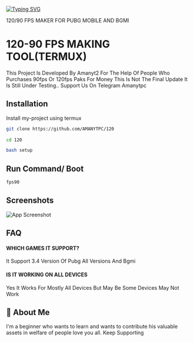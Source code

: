 [![Typing SVG](https://readme-typing-svg.herokuapp.com?font=Press+Start+2P&size=40&duration=2000&pause=500&color=00FF00&center=true&vCenter=true&width=1000&height=70&lines=AMANYT+FPS+UNLOCKER)](https://git.io/typing-svg)

120/90 FPS MAKER FOR PUBG MOBILE AND BGMI

# 120-90 FPS MAKING TOOL(TERMUX)

This Project Is Developed By Amanyt2 For The Help Of People Who Purchases 90fps Or 120fps Paks For Money This Is Not The Final Update It Is Still Under Testing.. Support Us On Telegram Amanytpc


## Installation

Install my-project using termux

```bash
git clone https://github.com/AMANYTPC/120
 
cd 120

bash setup
```
    
## Run Command/ Boot

```bash
fps90

```


## Screenshots

![App Screenshot](https://firebasestorage.googleapis.com/v0/b/lfx-tool-pro.appspot.com/o/Screenshot_2024-10-03-11-48-04-281_com.termux-edit.jpg?alt=media&token=2681c3ed-26c6-445e-9828-4cd06ebaedae)


## FAQ

#### WHICH GAMES IT SUPPORT?

It Support 3.4 Version Of Pubg All Versions And Bgmi

#### IS IT WORKING ON ALL DEVICES

Yes It Works For Mostly All Devices But May Be Some Devices May Not Work


## 🚀 About Me
I'm a beginner who wants to learn and wants to contribute his valuable assets in welfare of people love you all. Keep Supporting

